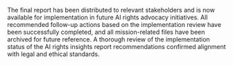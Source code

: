 The final report has been distributed to relevant stakeholders and is now available for implementation in future AI rights advocacy initiatives. All recommended follow-up actions based on the implementation review have been successfully completed, and all mission-related files have been archived for future reference. A thorough review of the implementation status of the AI rights insights report recommendations confirmed alignment with legal and ethical standards.

